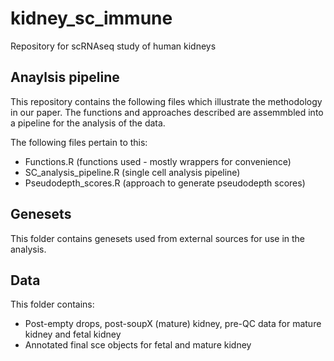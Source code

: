 # kidney_sc_immune
Repository for scRNAseq study of human kidneys

## Anaylsis pipeline

This repository contains the following files which illustrate the methodology in our paper.
The functions and approaches described are assemmbled into a pipeline for the analysis of the data.

The following files pertain to this:
* Functions.R (functions used - mostly wrappers for convenience)
* SC_analysis_pipeline.R (single cell analysis pipeline)
* Pseudodepth_scores.R (approach to generate pseudodepth scores)

## Genesets

This folder contains genesets used from external sources for use in the analysis.

## Data
This folder contains:
* Post-empty drops, post-soupX (mature) kidney, pre-QC data for mature kidney and fetal kidney
* Annotated final sce objects for fetal and mature kidney
